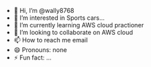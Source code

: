 - 👋 Hi, I’m @wally8768
- 👀 I’m interested in Sports cars...
- 🌱 I’m currently learning AWS cloud practioner
- 💞️ I’m looking to collaborate on AWS cloud
- 📫 How to reach me email
- 😄 Pronouns: none
- ⚡ Fun fact: ...

<!---
wally8768/wally8768 is a ✨ special ✨ repository because its `README.md` (this file) appears on your GitHub profile.
You can click the Preview link to take a look at your changes.
--->
